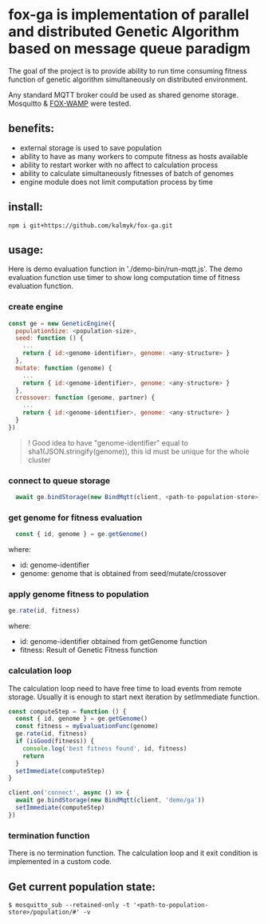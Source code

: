 # fox-ga is implementation of parallel and distributed Genetic Algorithm based on message queue paradigm

The goal of the project is to provide ability to run time consuming fitness function of genetic algorithm simultaneously on distributed environment.

Any standard MQTT broker could be used as shared genome storage. Mosquitto & [FOX-WAMP](https://github.com/kalmyk/fox-wamp) were tested.

## benefits:
* external storage is used to save population
* ability to have as many workers to compute fitness as hosts available
* ability to restart worker with no affect to calculation process
* ability to calculate simultaneously fitnesses of batch of genomes
* engine module does not limit computation process by time

## install:
```shell
npm i git+https://github.com/kalmyk/fox-ga.git
```

## usage:
Here is demo evaluation function in './demo-bin/run-mqtt.js'. The demo evaluation function use timer to show long computation time of fitness evaluation function.

### create engine
```js
const ge = new GeneticEngine({
  populationSize: <population-size>,
  seed: function () {
    ...
    return { id:<genome-identifier>, genome: <any-structure> }
  },
  mutate: function (genome) {
    ...
    return { id:<genome-identifier>, genome: <any-structure> }
  },
  crossover: function (genome, partner) {
    ...
    return { id:<genome-identifier>, genome: <any-structure> }
  }
})
```
> ! Good idea to have "genome-identifier" equal to sha1(JSON.stringify(genome)), this id must be unique for the whole cluster

### connect to queue storage
```js
  await ge.bindStorage(new BindMqtt(client, <path-to-population-store>))
```

### get genome for fitness evaluation
```js
  const { id, genome } = ge.getGenome()
```
where:
* id: genome-identifier
* genome: genome that is obtained from seed/mutate/crossover

### apply genome fitness to population
```js
ge.rate(id, fitness)
```
where:
* id: genome-identifier obtained from getGenome function
* fitness: Result of Genetic Fitness function

### calculation loop
The calculation loop need to have free time to load events from remote storage. Usually it is enough to start next iteration by setImmediate function.

```js
const computeStep = function () {
  const { id, genome } = ge.getGenome()
  const fitness = myEvaluationFunc(genome)
  ge.rate(id, fitness)
  if (isGood(fitness)) {
    console.log('best fitness found', id, fitness)
    return
  }
  setImmediate(computeStep)
}

client.on('connect', async () => {
  await ge.bindStorage(new BindMqtt(client, 'demo/ga'))
  setImmediate(computeStep)
})
```

### termination function
There is no termination function. The calculation loop and it exit condition is implemented in a custom code.

## Get current population state:
```shell
$ mosquitto_sub --retained-only -t '<path-to-population-store>/population/#' -v
```
